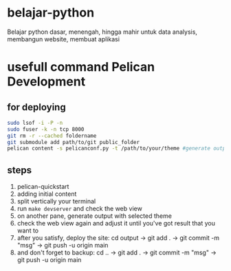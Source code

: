 # belajar-python
Belajar python dasar, menengah, hingga mahir untuk data analysis, membangun website, membuat aplikasi


# usefull command Pelican Development

## for deploying
```bash
sudo lsof -i -P -n
sudo fuser -k -n tcp 8000 
git rm -r --cached foldername
git submodule add path/to/git public_folder
pelican content -s pelicanconf.py -t /path/to/your/theme #generate output with selected theme

```

## steps
1. pelican-quickstart
2. adding initial content
3. split vertically your terminal
4. run ```make devserver``` and check the web view
5. on another pane, generate output with selected theme
6. check the web view again and adjust it until you've got result that you want to
7. after you satisfy, deploy the site: cd output -> git add . -> git commit -m "msg" -> git push -u origin main
8. and don't forget to backup: cd .. -> git add . -> git commit -m "msg" -> git push -u origin main
